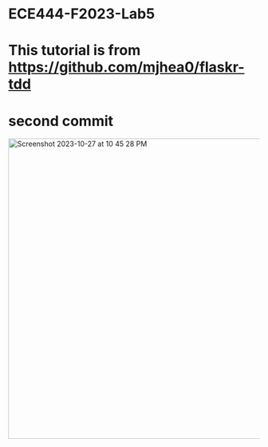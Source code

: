 # ECE444-F2023-Lab5

# This tutorial is from https://github.com/mjhea0/flaskr-tdd

# second commit

<img width="602" alt="Screenshot 2023-10-27 at 10 45 28 PM" src="https://github.com/mertokten/ECE444-F2023-Assignment1/assets/31061207/5755a10a-e6e8-4261-a3e5-bd0f47e66f85">
